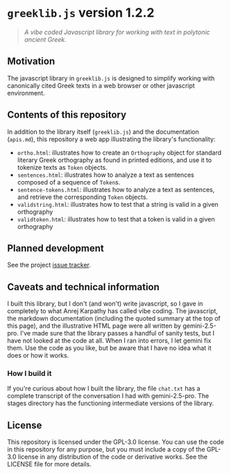 # `greeklib.js` version 1.2.2

> *A vibe coded Javascript library for working with text in polytonic ancient Greek.*

## Motivation

The javascript library in `greeklib.js` is designed to simplify working with canonically cited Greek texts in a web browser or other javascript environment.

## Contents of this repository

In addition to the library itself (`greeklib.js`) and the documentation (`apis.md`), this repository a web app illustrating the library's functionality:


- `ortho.html`: illustrates how to create an <code>Orthography</code> object for standard literary Greek orthography as found in printed editions, and use it to tokenize texts as `Token` objects.
- `sentences.html`: illustrates how to analyze a text as sentences composed of a sequence of `Token`s.
- `sentence-tokens.html`: illustrates how to analyze a text as sentences, and retrieve the corresponding `Token` objects.
- `validstring.html`: illustrates how to test that a string is valid in a given orthography
- `validtoken.html`: illustrates how to test that a token is valid in a given orthography

## Planned development 

See the project [issue tracker](https://github.com/neelsmith/greeklib/issues).

## Caveats and technical information

I built this library, but I don't (and won't) write javascript, so I gave in completely to what Anrej Karpathy has called vibe coding. The javascript, the markdown documentation (including the quoted summary at the top of this page), and the illustrative HTML page were all written by gemini-2.5-pro. I've made sure that the library passes a handful of sanity tests, but I have not looked at the code at all. When I ran into errors, I let gemini fix them. Use the code as you like, but be aware that I have no idea what it does or how it works.

### How I build it

If you're curious about how I built the library, the file `chat.txt` has a complete transcript of the conversation I had with gemini-2.5-pro. The stages directory has the functioning intermediate versions of the library. 


## License

This repository is licensed under the GPL-3.0 license. You can use the code in this repository for any purpose, but you must include a copy of the GPL-3.0 license in any distribution of the code or derivative works. See the LICENSE file for more details.
